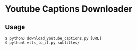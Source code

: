 # Youtube Captions Downloader

## Usage

    $ python3 download_youtube_captions.py [URL]
    $ python3 vtts_to_df.py subtitles/